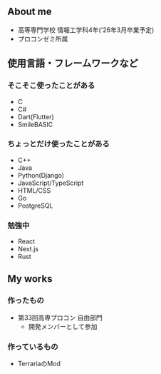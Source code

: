 ## About me

- 高等専門学校 情報工学科4年('26年3月卒業予定)
- プロコンゼミ所属

## 使用言語・フレームワークなど

### そこそこ使ったことがある

- C
- C#
- Dart(Flutter)
- SmileBASIC

### ちょっとだけ使ったことがある

- C++
- Java
- Python(Django)
- JavaScript/TypeScript
- HTML/CSS
- Go
- PostgreSQL

### 勉強中

- React
- Next.js
- Rust

## My works

### 作ったもの

- 第33回高専プロコン 自由部門
  - 開発メンバーとして参加

### 作っているもの

- TerrariaのMod


<!--
**Ackky2424/Ackky2424** is a ✨ _special_ ✨ repository because its `README.md` (this file) appears on your GitHub profile.

Here are some ideas to get you started:

- 🔭 I’m currently working on ...
- 🌱 I’m currently learning ...
- 👯 I’m looking to collaborate on ...
- 🤔 I’m looking for help with ...
- 💬 Ask me about ...
- 📫 How to reach me: ...
- 😄 Pronouns: ...
- ⚡ Fun fact: ...
-->
